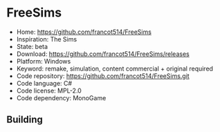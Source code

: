 # FreeSims

- Home: https://github.com/francot514/FreeSims
- Inspiration: The Sims
- State: beta
- Download: https://github.com/francot514/FreeSims/releases
- Platform: Windows
- Keyword: remake, simulation, content commercial + original required
- Code repository: https://github.com/francot514/FreeSims.git
- Code language: C#
- Code license: MPL-2.0
- Code dependency: MonoGame

## Building

